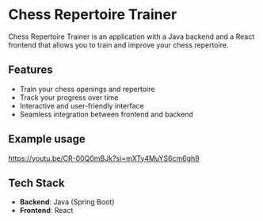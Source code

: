# Chess Repertoire Trainer

Chess Repertoire Trainer is an application with a Java backend and a React frontend that allows you to train and improve your chess repertoire.

## Features

- Train your chess openings and repertoire
- Track your progress over time
- Interactive and user-friendly interface
- Seamless integration between frontend and backend

## Example usage
https://youtu.be/CR-00Q0mBJk?si=mXTy4MuYS6cm6gh9

## Tech Stack

- **Backend**: Java (Spring Boot)
- **Frontend**: React

